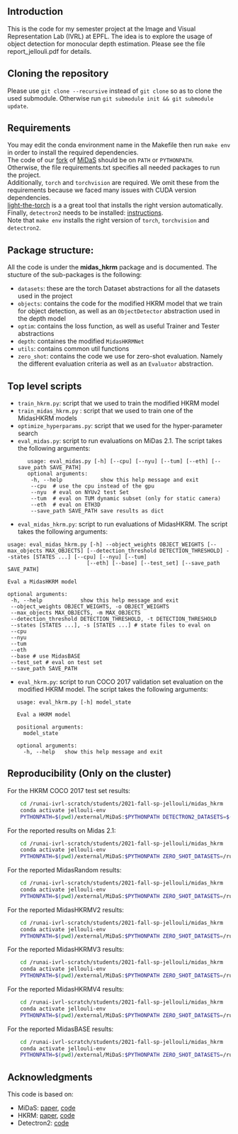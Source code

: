 
## Introduction
This is the code for my semester project at the Image and Visual Representation Lab (IVRL) at EPFL. The idea is to explore the usage of object detection for monocular depth estimation. Please see the file report_jellouli.pdf for details.

## Cloning the repository
Please use `git clone --recursive` instead of `git clone` so as to clone the used submodule.
Otherwise run `git submodule init && git submodule update`.

## Requirements
You may edit the conda environment name in the Makefile then run `make env` in order to install the required dependencies.  
The code of our [fork](https://github.com/Ahmedjjj/MiDaS) of [MiDaS](https://github.com/isl-org/MiDaS) should be on `PATH` or `PYTHONPATH`.  
Otherwise, the file requirements.txt specifies all needed packages to run the project.  
Additionally, `torch` and `torchvision` are required. We omit these from the requirements because we faced many issues with CUDA version dependencies.  
[light-the-torch](https://github.com/pmeier/light-the-torch) is a a great tool that installs the right version automatically.  
Finally, `detectron2` needs to be installed: [instructions](https://github.com/facebookresearch/detectron2/blob/main/INSTALL.md).  
Note that `make env` installs the right version of `torch`, `torchvision` and `detectron2`.

## Package structure:
All the code is under the **midas_hkrm** package and is documented. The stucture of the sub-packages is the following:
- `datasets`: these are the torch Dataset abstractions for all the datasets used in the project
- `objects`: contains the code for the modified HKRM model that we train for object detection, as well as an `ObjectDetector` abstraction used in the depth model
- `optim`: contains the loss function, as well as useful Trainer and Tester abstractions
- `depth`: containes the modified `MidasHKRMNet`
- `utils`: contains common util functions
- `zero_shot`: contains the code we use for zero-shot evaluation. Namely the different evaluation criteria as well as an `Evaluator` abstraction.

## Top level scripts
- `train_hkrm.py`: script that we used to train the modified HKRM model
- `train_midas_hkrm.py` : script that we used to train one of the MidasHKRM models
- `optimize_hyperparams.py`: script that we used for the hyper-parameter search
- `eval_midas.py`: script to run evaluations on MiDas 2.1. The script takes the following arguments:
  ``` text
     usage: eval_midas.py [-h] [--cpu] [--nyu] [--tum] [--eth] [--save_path SAVE_PATH]
     optional arguments:
      -h, --help            show this help message and exit
      --cpu  # use the cpu instead of the gpu
      --nyu  # eval on NYUv2 test Set
      --tum  # eval on TUM dynamic subset (only for static camera)
      --eth  # eval on ETH3D
      --save_path SAVE_PATH save results as dict
     ```
 - `eval_midas_hkrm.py`: script to run evaluations of MidasHKRM. The script takes the following arguments:
 ```text
 usage: eval_midas_hkrm.py [-h] --object_weights OBJECT_WEIGHTS [--max_objects MAX_OBJECTS] [--detection_threshold DETECTION_THRESHOLD] --states [STATES ...] [--cpu] [--nyu] [--tum]
                          [--eth] [--base] [--test_set] [--save_path SAVE_PATH]

Eval a MidasHKRM model

optional arguments:
  -h, --help            show this help message and exit
  --object_weights OBJECT_WEIGHTS, -o OBJECT_WEIGHTS
  --max_objects MAX_OBJECTS, -m MAX_OBJECTS
  --detection_threshold DETECTION_THRESHOLD, -t DETECTION_THRESHOLD
  --states [STATES ...], -s [STATES ...] # state files to eval on
  --cpu
  --nyu
  --tum
  --eth 
  --base # use MidasBASE
  --test_set # eval on test set
  --save_path SAVE_PATH
```
 - `eval_hkrm.py`: script to run COCO 2017 validation set evaluation on the modified HKRM model. The script takes the following arguments:
 ``` text
    usage: eval_hkrm.py [-h] model_state

    Eval a HKRM model

    positional arguments:
      model_state

    optional arguments:
      -h, --help   show this help message and exit
  ```

## Reproducibility (Only on the cluster)
For the HKRM COCO 2017 test set results:
``` bash
    cd /runai-ivrl-scratch/students/2021-fall-sp-jellouli/midas_hkrm
    conda activate jellouli-env
    PYTHONPATH=$(pwd)/external/MiDaS:$PYTHONPATH DETECTRON2_DATASETS=$(pwd)/data/datasets python3 eval_hkrm.py /runai-ivrl-scratch/students/2021-fall-sp-jellouli/output/model_0254999.pth
```
For the reported results on Midas 2.1:
``` bash
    cd /runai-ivrl-scratch/students/2021-fall-sp-jellouli/midas_hkrm
    conda activate jellouli-env
    PYTHONPATH=$(pwd)/external/MiDaS:$PYTHONPATH ZERO_SHOT_DATASETS=/runai-ivrl-scratch/students/2021-fall-sp-jellouli/zero_shot_datasets python eval_midas.py --nyu
```
For the reported MidasRandom results:
``` bash
    cd /runai-ivrl-scratch/students/2021-fall-sp-jellouli/midas_hkrm
    conda activate jellouli-env
    PYTHONPATH=$(pwd)/external/MiDaS:$PYTHONPATH ZERO_SHOT_DATASETS=/runai-ivrl-scratch/students/2021-fall-sp-jellouli/zero_shot_datasets python eval_midas_hkrm.py --nyu -m 20 -t 0.4 -s /runai-ivrl-scratch/students/2021-fall-sp-jellouli/output_midas_hkrm/state_70000.tar -o /runai-ivrl-scratch/students/2021-fall-sp-jellouli/output_midas_hkrm/state_270000.tar
```

For the reported MidasHKRMV2 results:
``` bash
    cd /runai-ivrl-scratch/students/2021-fall-sp-jellouli/midas_hkrm
    conda activate jellouli-env
    PYTHONPATH=$(pwd)/external/MiDaS:$PYTHONPATH ZERO_SHOT_DATASETS=/runai-ivrl-scratch/students/2021-fall-sp-jellouli/zero_shot_datasets python eval_midas_hkrm.py --nyu -m 20 -t 0.4 -s /runai-ivrl-scratch/students/2021-fall-sp-jellouli/output_midas_hkrm_v2/state_69999.tar -o /runai-ivrl-scratch/students/2021-fall-sp-jellouli/output/model_final.pth
```
For the reported MidasHKRMV3 results:
```bash
    cd /runai-ivrl-scratch/students/2021-fall-sp-jellouli/midas_hkrm
    conda activate jellouli-env
    PYTHONPATH=$(pwd)/external/MiDaS:$PYTHONPATH ZERO_SHOT_DATASETS=/runai-ivrl-scratch/students/2021-fall-sp-jellouli/zero_shot_datasets python eval_midas_hkrm.py --nyu -m 16 -t 0.3 -s /runai-ivrl-scratch/students/2021-fall-sp-jellouli/output_midas_hkrm_v3/state_69999.tar -o /runai-ivrl-scratch/students/2021-fall-sp-jellouli/output/model_final.pth
```
    
For the reported MidasHKRMV4 results:
```bash
    cd /runai-ivrl-scratch/students/2021-fall-sp-jellouli/midas_hkrm
    conda activate jellouli-env
    PYTHONPATH=$(pwd)/external/MiDaS:$PYTHONPATH ZERO_SHOT_DATASETS=/runai-ivrl-scratch/students/2021-fall-sp-jellouli/zero_shot_datasets python eval_midas_hkrm.py --nyu -m 15 -t 0.5 -s /runai-ivrl-scratch/students/2021-fall-sp-jellouli/output_midas_hkrm_v4/state_69999.tar -o /runai-ivrl-scratch/students/2021-fall-sp-jellouli/output/model_final.pth
```
For the reported MidasBASE results:
```bash
    cd /runai-ivrl-scratch/students/2021-fall-sp-jellouli/midas_hkrm
    conda activate jellouli-env
    PYTHONPATH=$(pwd)/external/MiDaS:$PYTHONPATH ZERO_SHOT_DATASETS=/runai-ivrl-scratch/students/2021-fall-sp-jellouli/zero_shot_datasets python eval_midas_hkrm.py --nyu --base -m 15 -t 0.5 -s /runai-ivrl-scratch/students/2021-fall-sp-jellouli/output_midas_obj_baseline/state_69999.tar -o /runai-ivrl-scratch/students/2021-fall-sp-jellouli/output/model_final.pth
```
## Acknowledgments
This code is based on:
- MiDaS: [paper](https://arxiv.org/abs/1907.01341), [code](https://github.com/isl-org/MiDaS)
- HKRM: [paper](https://arxiv.org/abs/1810.12681), [code](https://github.com/chanyn/HKRM)
- Detectron2: [code](https://github.com/facebookresearch/detectron2)


